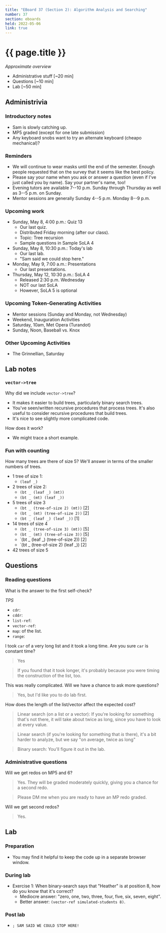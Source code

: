 ```yaml
---
title: "EBoard 37 (Section 2): Algorithm Analysis and Searching"
number: 37
section: eboards
held: 2022-05-06
link: true
---
```

# {{ page.title }}

_Approximate overview_

* Administrative stuff [~20 min]
* Questions [~10 min]
* Lab [~50 min]

Administrivia
-------------

### Introductory notes

* Sam is slowly catching up.
* MP5 graded (except for one late submission)
* Any keyboard snobs want to try an alternate keyboard (cheapo mechanical)?

### Reminders

* We will continue to wear masks until the end of the semester.  Enough
  people requested that on the survey that it seems like the best policy.
* Please say your name when you ask or answer a question (even if I've
  just called you by name).  Say your partner's name, too!
* Evening tutors are available 7--10 p.m. Sunday through Thursday as
  well as 3--5 p.m. on Sunday.
* Mentor sessions are generally Sunday 4--5 p.m.  Monday 8--9 p.m.  

### Upcoming work

* Sunday, May 8, 4:00 p.m.: Quiz 13
    * Our last quiz.
    * Distributed Friday morning (after our class).
    * Topic: Tree recursion
    * Sample questions in Sample SoLA 4
* Sunday, May 8, 10:30 p.m.: Today's lab
    * Our last lab.
    * "Sam said we could stop here."
* Monday, May 9, 7:00 a.m.: Presentations
    * Our last presentations.
* Thursday, May 12, 10:30 p.m.: SoLA 4
    * Released 2:30 p.m. Wednesday
    * NOT our last SoLA
    * However, SoLA 5 is optional

### Upcoming Token-Generating Activities

* Mentor sessions (Sunday and Monday, not Wednesday)
* Weekend, Inauguration Activities
* Saturday, 10am, Met Opera (Turandot)
* Sunday, Noon, Baseball vs. Knox

### Other Upcoming Activities

* The Grinnellian, Saturday

Lab notes
---------

### `vector->tree`

Why did we include `vector->tree`?

* It makes it easier to build trees, particularly binary search trees.
* You've seen/written recursive procedures that process trees.  It's also
  useful to consider recursive procedures that build trees.
* It's nice to see slightly more complicated code.

How does it work?

* We might trace a short example.

### Fun with counting

How many trees are there of size 5?  We'll answer in terms of the smaller
numbers of trees.

* 1 tree of size 1: 
    * `(leaf _)`
* 2 trees of size 2: 
    * `(bt _ (leaf _) (mt))` 
    * `(bt _ (mt) (leaf _))`
* 5 trees of size 3
    * `(bt _ (tree-of-size 2) (mt))` [2]
    * `(bt _ (mt) (tree-of-size 2))` [2]
    * `(bt _ (leaf _) (leaf _))` [1]
* 14 trees of size 4
    * `(bt _ (tree-of-size 3) (mt))` [5]
    * `(bt _ (mt) (tree-of-size 3))` [5]
    * `(bt _ (leaf _) (tree-of-size 2)) [2]
    * `(bt _ (tree-of-size 2) (leaf _)) [2]
* 42 trees of size 5

Questions
---------

### Reading questions

What is the answer to the first self-check?

_TPS_

* `cdr`: 
* `cddr`: 
* `list-ref`: 
* `vector-ref`:  
* `map`: 
  of the list.
* `range`: 

I took `car` of a very long list and it took a long time.  Are you sure `car`
is constant time?

> Yes

> If you found that it took longer, it's probably because you were timing 
  the construction of the list, too.

This was really complicated.  Will we have a chance to ask more questions?

> Yes, but I'd like you to do lab first.

How does the length of the list/vector affect the expected cost?

> Linear search (on a list or a vector): If you're looking for something
  that's not there, it will take about twice as long, since you have to
  look at every value.  

> Linear search (if you're looking for something that *is* there), it's
  a bit harder to analyze, but we say "on average, twice as long"

> Binary search: You'll figure it out in the lab.

### Administrative questions

Will we get redos on MP5 and 6?

> Yes.  They will be graded moderately quickly, giving you a chance
  for a second redo.

> Please DM me when you are ready to have an MP redo graded.

Will we get second redos?

> Yes.

Lab
---

### Preparation

* You may find it helpful to keep the code up in a separate browser
  window.

### During lab

* Exercise 1: When binary-search says that "Heather" is at position 8, 
  how do you know that it's correct?
    * Mediocre answer: "zero, one, two, three, four, five, six, seven, eight".
    * Better answer: `(vector-ref simulated-students 8)`.

### Post lab

* `; SAM SAID WE COULD STOP HERE!`
